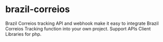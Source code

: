 # brazil-correios
Brazil Correios tracking API and webhook make it easy to integrate Brazil Correios Tracking function into your own project. Support APIs Client Libraries for php.
